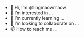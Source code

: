 - 👋 Hi, I’m @lingmaowmaow
- 👀 I’m interested in ...
- 🌱 I’m currently learning ...
- 💞️ I’m looking to collaborate on ...
- 📫 How to reach me ...

<!---
lingmaowmaow/lingmaowmaow is a ✨ special ✨ repository because its `README.md` (this file) appears on your GitHub profile.
You can click the Preview link to take a look at your changes.
--->
